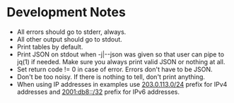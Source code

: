 # Development Notes

- All errors should go to stderr, always.
- All other output should go to stdout.
- Print tables by default.
- Print JSON on stdout when -j|--json was given so that user can pipe to jq(1) if needed. Make sure you always print valid JSON or nothing at all.
- Set return code != 0 in case of error. Errors don't have to be JSON.
- Don't be too noisy. If there is nothing to tell, don't print anything.
- When using IP addresses in examples use [203.0.113.0/24](https://tools.ietf.org/html/rfc5737) prefix for IPv4 addresses and [2001:db8::/32](https://tools.ietf.org/html/rfc3849) prefix for IPv6 addresses.
